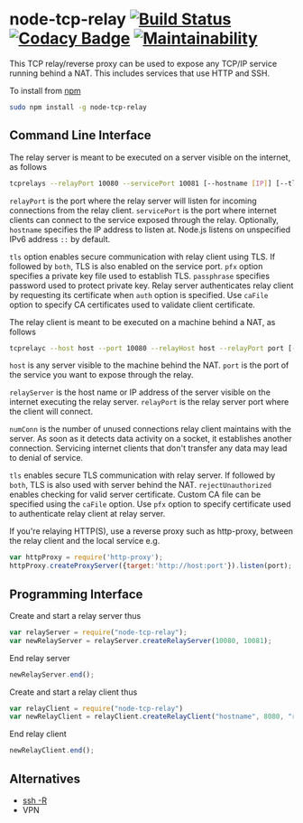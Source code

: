 # node-tcp-relay [![Build Status](https://semaphoreci.com/api/v1/tewarid/node-tcp-relay/branches/master/badge.svg)](https://semaphoreci.com/tewarid/node-tcp-relay) [![Codacy Badge](https://api.codacy.com/project/badge/Grade/afcfc0a48b6b408c9c193fb72776c831)](https://www.codacy.com/app/tewarid/node-tcp-relay?utm_source=github.com&amp;utm_medium=referral&amp;utm_content=tewarid/node-tcp-relay&amp;utm_campaign=Badge_Grade) [![Maintainability](https://api.codeclimate.com/v1/badges/4e63f2f80369103db673/maintainability)](https://codeclimate.com/github/tewarid/node-tcp-relay/maintainability)

This TCP relay/reverse proxy can be used to expose any TCP/IP service running behind a NAT. This includes services that use HTTP and SSH.

To install from  <a href="https://www.npmjs.com/package/node-tcp-relay">npm</a>
```bash
sudo npm install -g node-tcp-relay
```

## Command Line Interface

The relay server is meant to be executed on a server visible on the internet, as follows

```bash
tcprelays --relayPort 10080 --servicePort 10081 [--hostname [IP]] [--tls [both]] [--pfx file] [--passphrase passphrase] [--auth] [--caFile file]
```

`relayPort` is the port where the relay server will listen for incoming connections from the relay client. `servicePort` is the port where internet clients can connect to the service exposed through the relay. Optionally, `hostname` specifies the IP address to listen at. Node.js listens on unspecified IPv6 address `::` by default.

`tls` option enables secure communication with relay client using TLS. If followed by `both`, TLS is also enabled on the service port. `pfx` option specifies a private key file used to establish TLS. `passphrase` specifies password used to protect private key. Relay server authenticates relay client by requesting its certificate when `auth` option is specified. Use `caFile` option to specify CA certificates used to validate client certificate.

The relay client is meant to be executed on a machine behind a NAT, as follows

```bash
tcprelayc --host host --port 10080 --relayHost host --relayPort port [--numConn count] [--tls [both]] [--rejectUnauthorized] [--caFile file] [--pfx file] [--passphrase value]
```

`host` is any server visible to the machine behind the NAT. `port` is the port of the service you want to expose through the relay.

`relayServer` is the host name or IP address of the server visible on the internet executing the relay server. `relayPort` is the relay server port where the client will connect.

`numConn` is the number of unused connections relay client maintains with the server. As soon as it detects data activity on a socket, it establishes another connection. Servicing internet clients that don't transfer any data may lead to denial of service.

`tls` enables secure TLS communication with relay server. If followed by `both`, TLS is also used with server behind the NAT. `rejectUnauthorized` enables checking for valid server certificate. Custom CA file can be specified using the `caFile` option. Use `pfx` option to specify certificate used to authenticate relay client at relay server.

If you're relaying HTTP(S), use a reverse proxy such as http-proxy, between the relay client and the local service e.g.
```javascript
var httpProxy = require('http-proxy');
httpProxy.createProxyServer({target:'http://host:port'}).listen(port);
```

## Programming Interface

Create and start a relay server thus

```javascript
var relayServer = require("node-tcp-relay");
var newRelayServer = relayServer.createRelayServer(10080, 10081);
```

End relay server

```javascript
newRelayServer.end();
```

Create and start a relay client thus

```javascript
var relayClient = require("node-tcp-relay")
var newRelayClient = relayClient.createRelayClient("hostname", 8080, "relayserver", 10080, 1);
```

End relay client

```javascript
newRelayClient.end();
```

## Alternatives

* [ssh -R](https://www.ssh.com/ssh/tunneling/example#remote-forwarding)
* VPN
